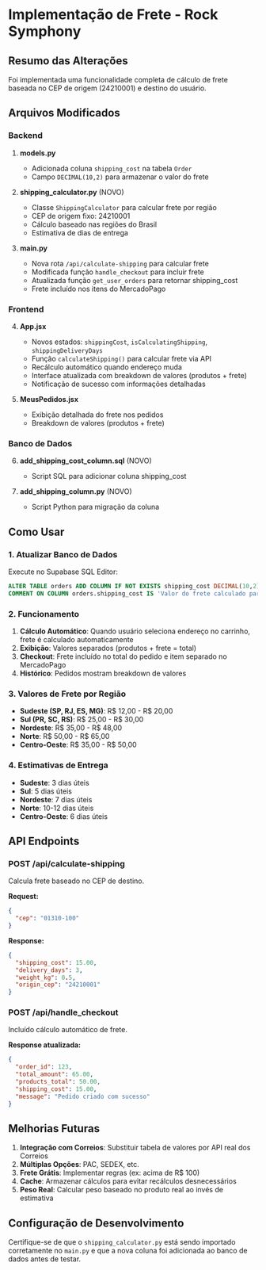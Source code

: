 # Implementação de Frete - Rock Symphony

## Resumo das Alterações

Foi implementada uma funcionalidade completa de cálculo de frete baseada no CEP de origem (24210001) e destino do usuário.

## Arquivos Modificados

### Backend

1. **models.py**
   - Adicionada coluna `shipping_cost` na tabela `Order`
   - Campo `DECIMAL(10,2)` para armazenar o valor do frete

2. **shipping_calculator.py** (NOVO)
   - Classe `ShippingCalculator` para calcular frete por região
   - CEP de origem fixo: 24210001
   - Cálculo baseado nas regiões do Brasil
   - Estimativa de dias de entrega

3. **main.py**
   - Nova rota `/api/calculate-shipping` para calcular frete
   - Modificada função `handle_checkout` para incluir frete
   - Atualizada função `get_user_orders` para retornar shipping_cost
   - Frete incluído nos itens do MercadoPago

### Frontend

4. **App.jsx**
   - Novos estados: `shippingCost`, `isCalculatingShipping`, `shippingDeliveryDays`
   - Função `calculateShipping()` para calcular frete via API
   - Recálculo automático quando endereço muda
   - Interface atualizada com breakdown de valores (produtos + frete)
   - Notificação de sucesso com informações detalhadas

5. **MeusPedidos.jsx**
   - Exibição detalhada do frete nos pedidos
   - Breakdown de valores (produtos + frete)

### Banco de Dados

6. **add_shipping_cost_column.sql** (NOVO)
   - Script SQL para adicionar coluna shipping_cost

7. **add_shipping_column.py** (NOVO)
   - Script Python para migração da coluna

## Como Usar

### 1. Atualizar Banco de Dados

Execute no Supabase SQL Editor:
```sql
ALTER TABLE orders ADD COLUMN IF NOT EXISTS shipping_cost DECIMAL(10,2) DEFAULT 0.00;
COMMENT ON COLUMN orders.shipping_cost IS 'Valor do frete calculado para o pedido';
```

### 2. Funcionamento

1. **Cálculo Automático**: Quando usuário seleciona endereço no carrinho, frete é calculado automaticamente
2. **Exibição**: Valores separados (produtos + frete = total)
3. **Checkout**: Frete incluído no total do pedido e item separado no MercadoPago
4. **Histórico**: Pedidos mostram breakdown de valores

### 3. Valores de Frete por Região

- **Sudeste (SP, RJ, ES, MG)**: R$ 12,00 - R$ 20,00
- **Sul (PR, SC, RS)**: R$ 25,00 - R$ 30,00  
- **Nordeste**: R$ 35,00 - R$ 48,00
- **Norte**: R$ 50,00 - R$ 65,00
- **Centro-Oeste**: R$ 35,00 - R$ 50,00

### 4. Estimativas de Entrega

- **Sudeste**: 3 dias úteis
- **Sul**: 5 dias úteis
- **Nordeste**: 7 dias úteis
- **Norte**: 10-12 dias úteis
- **Centro-Oeste**: 6 dias úteis

## API Endpoints

### POST /api/calculate-shipping
Calcula frete baseado no CEP de destino.

**Request:**
```json
{
  "cep": "01310-100"
}
```

**Response:**
```json
{
  "shipping_cost": 15.00,
  "delivery_days": 3,
  "weight_kg": 0.5,
  "origin_cep": "24210001"
}
```

### POST /api/handle_checkout
Incluído cálculo automático de frete.

**Response atualizada:**
```json
{
  "order_id": 123,
  "total_amount": 65.00,
  "products_total": 50.00,
  "shipping_cost": 15.00,
  "message": "Pedido criado com sucesso"
}
```

## Melhorias Futuras

1. **Integração com Correios**: Substituir tabela de valores por API real dos Correios
2. **Múltiplas Opções**: PAC, SEDEX, etc.
3. **Frete Grátis**: Implementar regras (ex: acima de R$ 100)
4. **Cache**: Armazenar cálculos para evitar recálculos desnecessários
5. **Peso Real**: Calcular peso baseado no produto real ao invés de estimativa

## Configuração de Desenvolvimento

Certifique-se de que o `shipping_calculator.py` está sendo importado corretamente no `main.py` e que a nova coluna foi adicionada ao banco de dados antes de testar.
